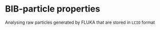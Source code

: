 # BIB-particle properties

Analysing raw particles generated by FLUKA that are stored in `LCIO` format
